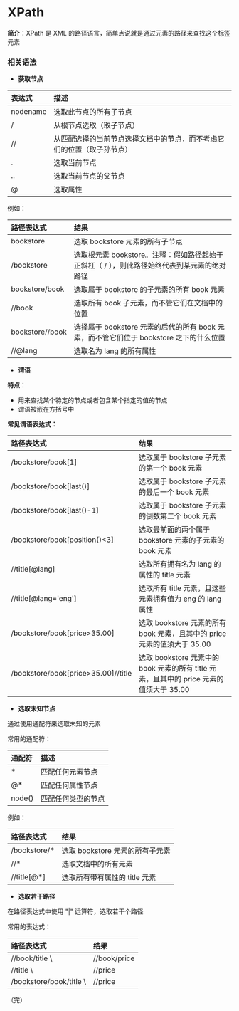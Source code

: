 # XPath

**简介**：XPath 是 XML 的路径语言，简单点说就是通过元素的路径来查找这个标签元素

### 相关语法

+ **获取节点**

| 表达式   | 描述                                              |
| :------- |:------------------------------------------------|
| nodename | 选取此节点的所有子节点                                     |
| /        | 从根节点选取（取子节点）                                    |
| //       | 从匹配选择的当前节点选择文档中的节点，而不考虑它们的位置（取子孙节点）             |
| .        | 选取当前节点                                          |
| ..       | 选取当前节点的父节点                                      |
| @        | 选取属性                                            |

例如：

| 路径表达式      | 结果                                                        |
| :-------------- |:----------------------------------------------------------|
| bookstore       | 选取 bookstore 元素的所有子节点                                     |
| /bookstore      | 选取根元素 bookstore。注释：假如路径起始于正斜杠（ / ），则此路径始终代表到某元素的绝对路径      |
| bookstore/book  | 选取属于 bookstore 的子元素的所有 book 元素                            |
| //book          | 选取所有 book 子元素，而不管它们在文档中的位置                                |
| bookstore//book | 选择属于 bookstore 元素的后代的所有 book 元素，而不管它们位于 bookstore 之下的什么位置 |
| //@lang         | 选取名为 lang 的所有属性                                           |

+ **谓语**

**特点**：

+  用来查找某个特定的节点或者包含某个指定的值的节点 
+  谓语被嵌在方括号中 

**常见谓语表达式：**

| 路径表达式                          | 结果                                                             |
| :---------------------------------- |:---------------------------------------------------------------|
| /bookstore/book[1]                  | 选取属于 bookstore 子元素的第一个 book 元素                                 |
| /bookstore/book[last()]             | 选取属于 bookstore 子元素的最后一个 book 元素                                |
| /bookstore/book[last()-1]           | 选取属于 bookstore 子元素的倒数第二个 book 元素                               |
| /bookstore/book[position()<3]       | 选取最前面的两个属于 bookstore 元素的子元素的 book 元素                           |
| //title[@lang]                      | 选取所有拥有名为 lang 的属性的 title 元素                                    |
| //title[@lang='eng']                | 选取所有 title 元素，且这些元素拥有值为 eng 的 lang 属性                          |
| /bookstore/book[price>35.00]        | 选取 bookstore 元素的所有 book 元素，且其中的 price 元素的值须大于 35.00            |
| /bookstore/book[price>35.00]//title | 选取 bookstore 元素中的 book 元素的所有 title 元素，且其中的 price 元素的值须大于 35.00 |

+ **选取未知节点**

通过使用通配符来选取未知的元素

常用的通配符：

| 通配符 | 描述              |
| :----- |:----------------|
| *      | 匹配任何元素节点        |
| @*     | 匹配任何属性节点        |
| node() | 匹配任何类型的节点       |

例如：

| 路径表达式   | 结果                           |
| :----------- |:-----------------------------|
| /bookstore/* | 选取 bookstore 元素的所有子元素        |
| //*          | 选取文档中的所有元素                   |
| //title[@*]  | 选取所有带有属性的 title 元素           |

+ **选取若干路径**

在路径表达式中使用 "|" 运算符，选取若干个路径

常用的表达式：

| 路径表达式                       | 结果                                                         |
|:----------------------------| :----------------------------------------------------------- |
| //book/title \              | //book/price | 选取 book 元素的所有 title 和 price 元素                   |
| //title \                   | //price | 选取文档中的所有 title 和 price 元素                       |
| /bookstore/book/title \     | //price | 选取属于 bookstore 元素的 book 元素的所有 title 元素，以及文档中所有的 price 元素 |

（完）